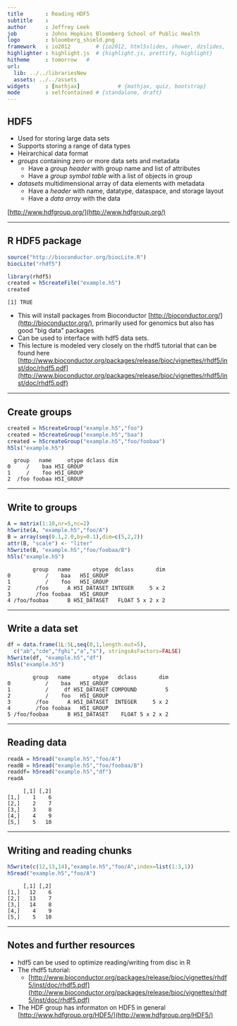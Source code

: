 ```yaml
---
title       : Reading HDF5
subtitle    : 
author      : Jeffrey Leek 
job         : Johns Hopkins Bloomberg School of Public Health
logo        : bloomberg_shield.png
framework   : io2012        # {io2012, html5slides, shower, dzslides, ...}
highlighter : highlight.js  # {highlight.js, prettify, highlight}
hitheme     : tomorrow   # 
url:
  lib: ../../librariesNew
  assets: ../../assets
widgets     : [mathjax]            # {mathjax, quiz, bootstrap}
mode        : selfcontained # {standalone, draft}
---
```







## HDF5

* Used for storing large data sets
* Supports storing a range of data types
* Heirarchical data format
* _groups_ containing zero or more data sets and metadata
  * Have a _group header_ with group name and list of attributes
  * Have a _group symbol table_ with a list of objects in group
* _datasets_ multidimensional array of data elements with metadata
  * Have a _header_ with name, datatype, dataspace, and storage layout
  * Have a _data array_ with the data

[http://www.hdfgroup.org/](http://www.hdfgroup.org/)

---


## R HDF5 package





```r
source("http://bioconductor.org/biocLite.R")
biocLite("rhdf5")
```



```r
library(rhdf5)
created = h5createFile("example.h5")
created
```

```
[1] TRUE
```


* This will install packages from Bioconductor [http://bioconductor.org/](http://bioconductor.org/), primarily used for genomics but also has good "big data" packages
* Can be used to interface with hdf5 data sets. 
* This lecture is modeled very closely on the rhdf5 tutorial that
can be found here [http://www.bioconductor.org/packages/release/bioc/vignettes/rhdf5/inst/doc/rhdf5.pdf](http://www.bioconductor.org/packages/release/bioc/vignettes/rhdf5/inst/doc/rhdf5.pdf)

--- 

## Create groups


```r
created = h5createGroup("example.h5","foo")
created = h5createGroup("example.h5","baa")
created = h5createGroup("example.h5","foo/foobaa")
h5ls("example.h5")
```

```
  group   name     otype dclass dim
0     /    baa H5I_GROUP           
1     /    foo H5I_GROUP           
2  /foo foobaa H5I_GROUP           
```


---

## Write to groups


```r
A = matrix(1:10,nr=5,nc=2)
h5write(A, "example.h5","foo/A")
B = array(seq(0.1,2.0,by=0.1),dim=c(5,2,2))
attr(B, "scale") <- "liter"
h5write(B, "example.h5","foo/foobaa/B")
h5ls("example.h5")
```

```
        group   name       otype  dclass       dim
0           /    baa   H5I_GROUP                  
1           /    foo   H5I_GROUP                  
2        /foo      A H5I_DATASET INTEGER     5 x 2
3        /foo foobaa   H5I_GROUP                  
4 /foo/foobaa      B H5I_DATASET   FLOAT 5 x 2 x 2
```


---

## Write a data set 


```r
df = data.frame(1L:5L,seq(0,1,length.out=5),
  c("ab","cde","fghi","a","s"), stringsAsFactors=FALSE)
h5write(df, "example.h5","df")
h5ls("example.h5")
```

```
        group   name       otype   dclass       dim
0           /    baa   H5I_GROUP                   
1           /     df H5I_DATASET COMPOUND         5
2           /    foo   H5I_GROUP                   
3        /foo      A H5I_DATASET  INTEGER     5 x 2
4        /foo foobaa   H5I_GROUP                   
5 /foo/foobaa      B H5I_DATASET    FLOAT 5 x 2 x 2
```


---

## Reading data


```r
readA = h5read("example.h5","foo/A")
readB = h5read("example.h5","foo/foobaa/B")
readdf= h5read("example.h5","df")
readA
```

```
     [,1] [,2]
[1,]    1    6
[2,]    2    7
[3,]    3    8
[4,]    4    9
[5,]    5   10
```



---

## Writing and reading chunks


```r
h5write(c(12,13,14),"example.h5","foo/A",index=list(1:3,1))
h5read("example.h5","foo/A")
```

```
     [,1] [,2]
[1,]   12    6
[2,]   13    7
[3,]   14    8
[4,]    4    9
[5,]    5   10
```


---

## Notes and further resources

* hdf5 can be used to optimize reading/writing from disc in R
* The rhdf5 tutorial: 
  * [http://www.bioconductor.org/packages/release/bioc/vignettes/rhdf5/inst/doc/rhdf5.pdf](http://www.bioconductor.org/packages/release/bioc/vignettes/rhdf5/inst/doc/rhdf5.pdf)
* The HDF group has informaton on HDF5 in general [http://www.hdfgroup.org/HDF5/](http://www.hdfgroup.org/HDF5/)
